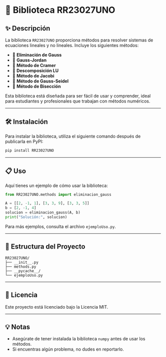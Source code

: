 # 📘 Biblioteca RR23027UNO

## ✨ Descripción
La biblioteca `RR23027UNO` proporciona métodos para resolver sistemas de ecuaciones lineales y no lineales. Incluye los siguientes métodos:

- 🔹 **Eliminación de Gauss**
- 🔹 **Gauss-Jordan**
- 🔹 **Método de Cramer**
- 🔹 **Descomposición LU**
- 🔹 **Método de Jacobi**
- 🔹 **Método de Gauss-Seidel**
- 🔹 **Método de Bisección**

Esta biblioteca está diseñada para ser fácil de usar y comprender, ideal para estudiantes y profesionales que trabajan con métodos numéricos.

---

## 🛠️ Instalación
Para instalar la biblioteca, utiliza el siguiente comando después de publicarla en PyPI:

```bash
pip install RR23027UNO
```

---

## 📋 Uso
Aquí tienes un ejemplo de cómo usar la biblioteca:

```python
from RR23027UNO.methods import eliminacion_gauss

A = [[2, -1, 1], [3, 3, 9], [3, 3, 5]]
b = [2, -1, 4]
solucion = eliminacion_gauss(A, b)
print("Solución:", solucion)
```

Para más ejemplos, consulta el archivo `ejemploUso.py`.

---

## 📂 Estructura del Proyecto
```
RR23027UNO/
├── __init__.py
├── methods.py
├── __pycache__/
└── ejemploUso.py
```

---

## 📜 Licencia
Este proyecto está licenciado bajo la Licencia MIT.

---

## 💡 Notas
- Asegúrate de tener instalada la biblioteca `numpy` antes de usar los métodos.
- Si encuentras algún problema, no dudes en reportarlo.